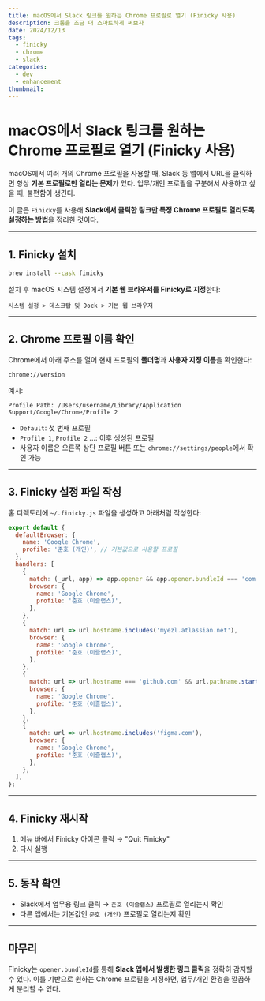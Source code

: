 ```yaml
---
title: macOS에서 Slack 링크를 원하는 Chrome 프로필로 열기 (Finicky 사용)
description: 크롬을 조금 더 스마트하게 써보자
date: 2024/12/13
tags:
  - finicky
  - chrome
  - slack
categories:
  - dev
  - enhancement
thumbnail:
---
```


# macOS에서 Slack 링크를 원하는 Chrome 프로필로 열기 (Finicky 사용)

macOS에서 여러 개의 Chrome 프로필을 사용할 때, Slack 등 앱에서 URL을 클릭하면 항상 **기본 프로필로만 열리는 문제**가 있다. 업무/개인 프로필을 구분해서 사용하고 싶을 때, 불편함이 생긴다.

이 글은 `Finicky`를 사용해 **Slack에서 클릭한 링크만 특정 Chrome 프로필로 열리도록 설정하는 방법**을 정리한 것이다.

---

## 1. Finicky 설치

```bash
brew install --cask finicky
```

설치 후 macOS 시스템 설정에서 **기본 웹 브라우저를 Finicky로 지정**한다:

```
시스템 설정 > 데스크탑 및 Dock > 기본 웹 브라우저
```

---

## 2. Chrome 프로필 이름 확인

Chrome에서 아래 주소를 열어 현재 프로필의 **폴더명**과 **사용자 지정 이름**을 확인한다:

```
chrome://version
```

예시:

```
Profile Path: /Users/username/Library/Application Support/Google/Chrome/Profile 2
```

- `Default`: 첫 번째 프로필
- `Profile 1`, `Profile 2` ...: 이후 생성된 프로필
- 사용자 이름은 오른쪽 상단 프로필 버튼 또는 `chrome://settings/people`에서 확인 가능

---

## 3. Finicky 설정 파일 작성

홈 디렉토리에 `~/.finicky.js` 파일을 생성하고 아래처럼 작성한다:

```javascript
export default {
  defaultBrowser: {
    name: 'Google Chrome',
    profile: '준호 (개인)', // 기본값으로 사용할 프로필
  },
  handlers: [
    {
      match: (_url, app) => app.opener && app.opener.bundleId === 'com.tinyspeck.slackmacgap',
      browser: {
        name: 'Google Chrome',
        profile: '준호 (이즐랩스)',
      },
    },
    {
      match: url => url.hostname.includes('myezl.atlassian.net'),
      browser: {
        name: 'Google Chrome',
        profile: '준호 (이즐랩스)',
      },
    },
    {
      match: url => url.hostname === 'github.com' && url.pathname.startsWith('/ezllabs'),
      browser: {
        name: 'Google Chrome',
        profile: '준호 (이즐랩스)',
      },
    },
    {
      match: url => url.hostname.includes('figma.com'),
      browser: {
        name: 'Google Chrome',
        profile: '준호 (이즐랩스)',
      },
    },
  ],
};
```

---

## 4. Finicky 재시작

1. 메뉴 바에서 Finicky 아이콘 클릭 → "Quit Finicky"
2. 다시 실행

---

## 5. 동작 확인

- Slack에서 업무용 링크 클릭 → `준호 (이즐랩스)` 프로필로 열리는지 확인
- 다른 앱에서는 기본값인 `준호 (개인)` 프로필로 열리는지 확인

---

## 마무리

Finicky는 `opener.bundleId`를 통해 **Slack 앱에서 발생한 링크 클릭**을 정확히 감지할 수 있다. 이를 기반으로 원하는 Chrome 프로필을 지정하면, 업무/개인 환경을 깔끔하게 분리할 수 있다.
